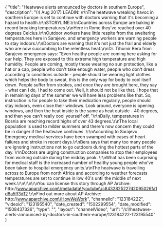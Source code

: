 {
    "title": "Heatwave alerts announced by doctors in southern Europe",
    "description": "(4 Aug 2017) LEADIN: \r\nThe heatwave wreaking havoc in southern Europe is set to continue with doctors warning that it's becoming a hazard to health.\r\nSTORYLINE:\r\nCountries across Europe are baking in record breaking temperatures.\r\nHere in Rome they've reached over 40 degrees Celcius.\r\nOutdoor workers have little respite from the sweltering temperatures here in Sarajevo, and emergency workers are warning people to stay indoors.\r\nDoctors are warning that it's not just the frail and elderly who are now succumbing to the relentless heat.\r\nDr. Tihomir Bera from Sarajevo emergency says: \"Even healthy people are coming here asking for our help. They are exposed to this extreme high temperature and high humidity. People are coming, mostly those wearing no sun protection, like a hat or a cap, people who don't take enough water, people who don't dress according to conditions outside - people should be wearing light clothes which helps the body to sweat, this is the only way for body to cool itself down. People suffer from strokes, and once they are brought here, they say - what can I do, I had to come out. Well, it should not be like that. I hope that in remaining days of the summer we will have less problems like that. So, instruction is for people to take their medication regularly, people should stay indoors, even close their windows. Look around, everyone is opening windows, and then the heat inside is the same as heat outside - 40 degrees, and then you can't really cool yourself off. \"\r\nDaily, temperatures in Bosnia are reaching record highs of over 43 degrees.\r\nThe local population is used to milder summers and there's now concern they could be in danger if the heatwave continues. \r\nAccording to Sarajevo Emergency medical services have been swamped with cases of heart failures and stroke in recent days.\r\nBera says that many too many people are ignoring instructions not to go outdoors during the hottest parts of the day. \r\nDoctors are urging construction companies to stop their employees from working outside during the midday peak. \r\nWhat has been surprising for medical staff is the increased number of healthy young people who've been taken to hospital emergency units.\r\nThe heatwave is travelling across to Europe from north Africa and according to weather forecasts temperatures are set to continue in low 40's until the middle of next week.\r\n\r\n\r\nYou can license this story through AP Archive: http:\/\/www.aparchive.com\/metadata\/youtube\/c8432825227d2095026fa1d8a5ff3d12 \r\nFind out more about AP Archive: http:\/\/www.aparchive.com\/HowWeWork",
    "channelid": "123184222",
    "videoid": "123195540",
    "date_created": "1502299554",
    "date_modified": "1508437326",
    "type": "",
    "layout": "channelVideo",
    "url": "\/c1\/heatwave-alerts-announced-by-doctors-in-southern-europe\/123184222-123195540"
}